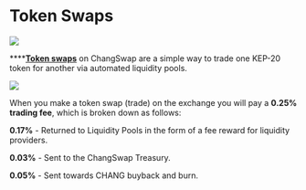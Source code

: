 # Token Swaps

![](<../../.gitbook/assets/docs masthead (18).png>)

\*\*\*\*[**Token swaps**](https://exchange.changswap.com/#/swap) on ChangSwap are a simple way to trade one KEP-20 token for another via automated liquidity pools.

![](<../../.gitbook/assets/Screenshot 2021-04-19 at 6.11.54 PM.png>)

When you make a token swap (trade) on the exchange you will pay a **0.25% trading fee**, which is broken down as follows:

**0.17%** - Returned to Liquidity Pools in the form of a fee reward for liquidity providers.

**0.03%** - Sent to the ChangSwap Treasury.

**0.05%** - Sent towards CHANG buyback and burn.
